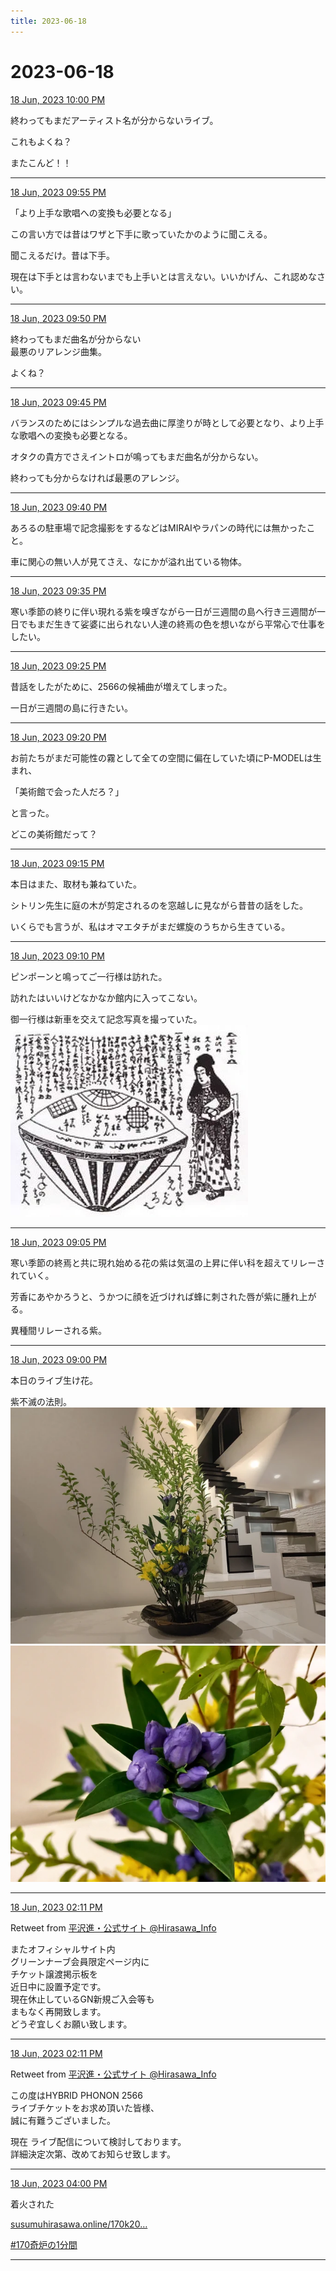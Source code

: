 ```yaml
---
title: 2023-06-18
---
```

# 2023-06-18

[18 Jun, 2023 10:00 PM](https://twitter.com/hirasawa/status/1670416076637716480#m)

終わってもまだアーティスト名が分からないライブ。  
  
これもよくね？  
  
またこんど！！

---

[18 Jun, 2023 09:55 PM](https://twitter.com/hirasawa/status/1670414810440421377#m)

「より上手な歌唱への変換も必要となる」  
  
この言い方では昔はワザと下手に歌っていたかのように聞こえる。  
  
聞こえるだけ。昔は下手。  
  
現在は下手とは言わないまでも上手いとは言えない。いいかげん、これ認めなさい。

---

[18 Jun, 2023 09:50 PM](https://twitter.com/hirasawa/status/1670413552060866560#m)

終わってもまだ曲名が分からない  
最悪のリアレンジ曲集。  
  
よくね？

---

[18 Jun, 2023 09:45 PM](https://twitter.com/hirasawa/status/1670412294071676930#m)

バランスのためにはシンプルな過去曲に厚塗りが時として必要となり、より上手な歌唱への変換も必要となる。  
  
オタクの貴方でさえイントロが鳴ってもまだ曲名が分からない。  
  
終わっても分からなければ最悪のアレンジ。

---

[18 Jun, 2023 09:40 PM](https://twitter.com/hirasawa/status/1670411035382018050#m)

あろるの駐車場で記念撮影をするなどはMIRAIやラパンの時代には無かったこと。  
  
車に関心の無い人が見てさえ、なにかが溢れ出ている物体。

---

[18 Jun, 2023 09:35 PM](https://twitter.com/hirasawa/status/1670409777329864704#m)

寒い季節の終りに伴い現れる紫を嗅ぎながら一日が三週間の島へ行き三週間が一日でもまだ生きて娑婆に出られない人達の終焉の色を想いながら平常心で仕事をしたい。

---

[18 Jun, 2023 09:25 PM](https://twitter.com/hirasawa/status/1670407260785496065#m)

昔話をしたがために、2566の候補曲が増えてしまった。  
  
一日が三週間の島に行きたい。

---

[18 Jun, 2023 09:20 PM](https://twitter.com/hirasawa/status/1670406002640863232#m)

お前たちがまだ可能性の霧として全ての空間に偏在していた頃にP-MODELは生まれ、  
  
「美術館で会った人だろ？」  
  
と言った。  
  
どこの美術館だって？

---

[18 Jun, 2023 09:15 PM](https://twitter.com/hirasawa/status/1670404743842385923#m)

本日はまた、取材も兼ねていた。  
  
シトリン先生に庭の木が剪定されるのを窓越しに見ながら昔昔の話をした。  
  
いくらでも言うが、私はオマエタチがまだ螺旋のうちから生きている。

---

[18 Jun, 2023 09:10 PM](https://twitter.com/hirasawa/status/1670403485685391360#m)

ピンポーンと鳴ってご一行様は訪れた。  
  
訪れたはいいけどなかなか館内に入ってこない。  
  
御一行様は新車を交えて記念写真を撮っていた。
![image](images/2023-06-18-10-0.png)

---

[18 Jun, 2023 09:05 PM](https://twitter.com/hirasawa/status/1670402227633266689#m)

寒い季節の終焉と共に現れ始める花の紫は気温の上昇に伴い科を超えてリレーされていく。  
  
芳香にあやかろうと、うかつに顔を近づければ蜂に刺された唇が紫に腫れ上がる。  
  
異種間リレーされる紫。

---

[18 Jun, 2023 09:00 PM](https://twitter.com/hirasawa/status/1670400974857588736#m)

本日のライブ生け花。  
  
紫不滅の法則。
![image](images/2023-06-18-12-0.png)
![image](images/2023-06-18-12-1.png)

---

[18 Jun, 2023 02:11 PM](https://twitter.com/Hirasawa_Info/status/1670298087414452224#m)

Retweet from [平沢進・公式サイト @Hirasawa_Info](https://twitter.com/Hirasawa_Info)

またオフィシャルサイト内  
グリーンナーブ会員限定ページ内に  
チケット譲渡掲示板を  
近日中に設置予定です。  
現在休止しているGN新規ご入会等も  
まもなく再開致します。  
どうぞ宜しくお願い致します。

---

[18 Jun, 2023 02:11 PM](https://twitter.com/Hirasawa_Info/status/1670298085246005249#m)

Retweet from [平沢進・公式サイト @Hirasawa_Info](https://twitter.com/Hirasawa_Info)

この度はHYBRID PHONON 2566  
ライブチケットをお求め頂いた皆様、  
誠に有難うございました。  
  
現在 ライブ配信について検討しております。  
詳細決定次第、改めてお知らせ致します。

---

[18 Jun, 2023 04:00 PM](https://twitter.com/hirasawa/status/1670325476559142913#m)

着火された  
  
<a href="http://susumuhirasawa.online/170k2022">susumuhirasawa.online/170k20…</a>  
  
<a href="https://twitter.com/search?q=%23170奇炉の1分間">#170奇炉の1分間</a>

---

